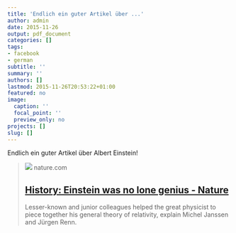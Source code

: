 ```yaml
---
title: 'Endlich ein guter Artikel über ...'
author: admin
date: 2015-11-26
output: pdf_document
categories: []
tags:
- facebook
- german
subtitle: ''
summary: ''
authors: []
lastmod: 2015-11-26T20:53:22+01:00
featured: no
image:
  caption: ''
  focal_point: ''
  preview_only: no
projects: []
slug: []
---
```

Endlich ein guter Artikel über Albert Einstein!
> [![](https://media.springernature.com/m685/springer-static/image/art%3A10.1038%2F527298a/MediaObjects/41586_2015_Article_BF527298a_Figa_HTML.jpg)](http://www.nature.com/news/history-einstein-was-no-lone-genius-1.18793)
> nature.com
> ## [History: Einstein was no lone genius - Nature](http://www.nature.com/news/history-einstein-was-no-lone-genius-1.18793)
>
>Lesser-known and junior colleagues helped the great physicist to piece together his general theory of relativity, explain Michel Janssen and Jürgen Renn.

